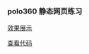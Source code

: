 ### polo360 静态网页练习
[效果展示](https://hjy0810.github.io/css-training/polo360/index.html)

[查看代码](https://github.com/hjy0810/css-training/tree/master/polo360)